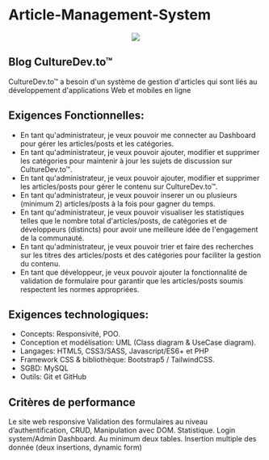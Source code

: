 # Article-Management-System

<p align="center"> <img src="https://github.com/mouad5-bot/Article-Management-System/logo.png" /> </p>

## Blog CultureDev.to™

CultureDev.to™ a besoin d'un système de gestion d'articles qui sont liés au développement d'applications Web et mobiles en ligne

## Exigences Fonctionnelles:
<ul>
<li>En tant qu'administrateur, je veux pouvoir me connecter au Dashboard pour gérer les articles/posts et les catégories. </li>
<li>En tant qu'administrateur, je veux pouvoir ajouter, modifier et supprimer les catégories pour maintenir à jour les sujets de discussion sur CultureDev.to™. </li>
<li>En tant qu'administrateur, je veux pouvoir ajouter, modifier et supprimer les articles/posts pour gérer le contenu sur CultureDev.to™. </li>
<li>En tant qu'administrateur, je veux pouvoir inserer un ou plusieurs (minimum 2) articles/posts à la fois pour gagner du temps. </li>
<li>En tant qu'administrateur, je veux pouvoir visualiser les statistiques telles que le nombre total d'articles/posts, de catégories et de développeurs (distincts) pour avoir une meilleure idée de l'engagement de la communauté. </li>
<li>En tant qu'administrateur, je veux pouvoir trier et faire des recherches sur les titres des articles/posts et des catégories pour faciliter la gestion du contenu. </li>
<li>En tant que développeur, je veux pouvoir ajouter la fonctionnalité de validation de formulaire pour garantir que les articles/posts soumis respectent les normes appropriées. </li>
</ul>

## Exigences technologiques:
<ul>
<li>Concepts: Responsivité, POO. </li>
<li>Conception et modélisation: UML (Class diagram & UseCase diagram). </li>
<li>Langages: HTML5, CSS3/SASS, Javascript/ES6+ et PHP </li>
<li>Framework CSS & bibliothèque: Bootstrap5 / TailwindCSS. </li>
<li>SGBD: MySQL </li>
<li>Outils: Git et GitHub</li>
</ul>

## Critères de performance
Le site web responsive
Validation des formulaires au niveau d’authentification, CRUD,
Manipulation avec DOM.
Statistique.
Login system/Admin Dashboard.
Au minimum deux tables.
Insertion multiple des donnée (deux insertions, dynamic form)
